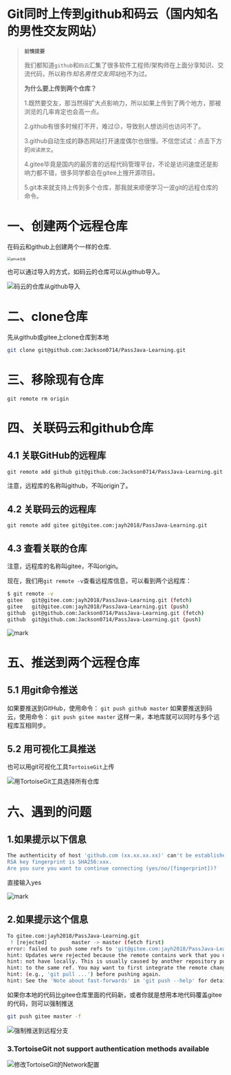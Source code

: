 #  Git同时上传到github和码云（国内知名的男性交友网站）

>  **`前情提要`**
>
>  我们都知道`github`和`码云`汇集了很多软件工程师/架构师在上面分享知识、交流代码，所以称作*知名男性交友网站*也不为过。
>
>  **为什么要上传到两个仓库？**
>
>  1.既然要交友，那当然得扩大点影响力，所以如果上传到了两个地方，那被浏览的几率肯定也会高一点。
>
>  2.github有很多时候打不开，难过😔，导致别人想访问也访问不了。
>
>  3.github自动生成的静态网站打开速度偶尔也很慢。不信您试试：点击下方的`阅读原文`。
>
>  4.gitee毕竟是国内的最厉害的远程代码管理平台，不论是访问速度还是影响力都不错，很多同学都会在gitee上搜开源项目。
>
>  5.git本来就支持上传到多个仓库，那我就来顺便学习一波git的远程仓库的命令。



# 一、创建两个远程仓库

在码云和github上创建两个一样的仓库.

<img src="http://cdn.jayh.club/blog/20200810/vOKm3Hf1JDTz.png?imageslim" alt="github仓库" style="zoom:50%;" />

也可以通过导入的方式，如码云的仓库可以从github导入。



![码云的仓库从github导入](http://cdn.jayh.club/blog/20200810/VftfGuKytK3B.png?imageslim)

# 二、clone仓库

先从github或gitee上clone仓库到本地

``` sh
git clone git@github.com:Jackson0714/PassJava-Learning.git
```

# 三、移除现有仓库

```
git remote rm origin
```

# 四、关联码云和github仓库

## 4.1 关联GitHub的远程库

```
git remote add github git@github.com:Jackson0714/PassJava-Learning.git
```

注意，远程库的名称叫github，不叫origin了。

## 4.2 关联码云的远程库

```
git remote add gitee git@gitee.com:jayh2018/PassJava-Learning.git
```

## 4.3 查看关联的仓库

注意，远程库的名称叫gitee，不叫origin。

现在，我们用`git remote -v`查看远程库信息，可以看到两个远程库：

``` sh
$ git remote -v
gitee   git@gitee.com:jayh2018/PassJava-Learning.git (fetch)
gitee   git@gitee.com:jayh2018/PassJava-Learning.git (push)
github  git@github.com:Jackson0714/PassJava-Learning.git (fetch)
github  git@github.com:Jackson0714/PassJava-Learning.git (push)
```

![mark](http://cdn.jayh.club/blog/20200810/dBGa37OJTgGr.png?imageslim)

# 五、推送到两个远程仓库

## 5.1 用git命令推送

如果要推送到GitHub，使用命令：
`git push github master`
如果要推送到码云，使用命令：
`git push gitee master`
这样一来，本地库就可以同时与多个远程库互相同步。

## 5.2 用可视化工具推送

也可以用git可视化工具`TortoiseGit`上传

![用TortoiseGit工具选择所有仓库](http://cdn.jayh.club/blog/20200810/OQ3pmaepSOAu.png?imageslim)



# 六、遇到的问题

## 1.如果提示以下信息

``` sh
The authenticity of host 'github.com (xx.xx.xx.xx)' can't be established.
RSA key fingerprint is SHA256:xxx.
Are you sure you want to continue connecting (yes/no/[fingerprint])?
```

直接输入yes



![mark](http://cdn.jayh.club/blog/20200810/wdB2VH7WxkO4.png?imageslim)

## 2.如果提示这个信息

``` sh
To gitee.com:jayh2018/PassJava-Learning.git
 ! [rejected]        master -> master (fetch first)
error: failed to push some refs to 'git@gitee.com:jayh2018/PassJava-Learning.git'
hint: Updates were rejected because the remote contains work that you do
hint: not have locally. This is usually caused by another repository pushing
hint: to the same ref. You may want to first integrate the remote changes
hint: (e.g., 'git pull ...') before pushing again.
hint: See the 'Note about fast-forwards' in 'git push --help' for details.
```

如果你本地的代码比gitee仓库里面的代码新，或者你就是想用本地代码覆盖gitee的代码，则可以强制推送

``` sh
git push gitee master -f
```

![强制推送到远程分支](http://cdn.jayh.club/blog/20200810/ctzlMgeGvdSi.png?imageslim)

### 3.TortoiseGit not support authentication methods available

![修改TortoiseGit的Network配置](http://cdn.jayh.club/blog/20200813/yqISiMONA4uG.png?imageslim)